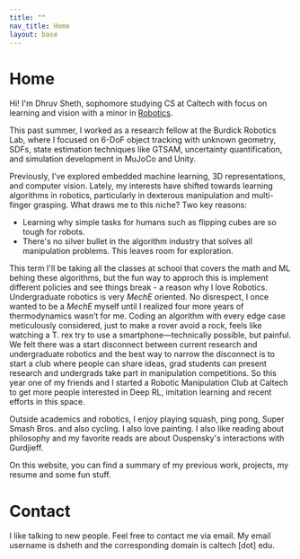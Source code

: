 ```yaml
---
title: ""
nav_title: Home
layout: base
---
```


# Home

Hi! I'm Dhruv Sheth, sophomore studying CS at Caltech with focus on learning and vision with a minor in [Robotics](https://mce.caltech.edu/academics/ugrad/robotics_minor).

This past summer, I worked as a research fellow at the Burdick Robotics Lab, where I focused on 6-DoF object tracking with unknown geometry, SDFs, state estimation techniques like GTSAM, uncertainty quantification, and simulation development in MuJoCo and Unity.
 
Previously, I’ve explored embedded machine learning, 3D representations, and computer vision. Lately, my interests have shifted towards learning algorithms in robotics, particularly in dexterous manipulation and multi-finger grasping. What draws me to this niche? Two key reasons:

- Learning why simple tasks for humans such as flipping cubes are so tough for robots.
- There's no silver bullet in the algorithm industry that solves all manipulation problems. This leaves room for exploration.

This term I'll be taking all the classes at school that covers the math and ML behing these algorithms, but the fun way to approch this is implement different policies and see things break - a reason why I love Robotics. Undergraduate robotics is very _MechE_ oriented. No disrespect, I once wanted to be a _MechE_ myself until I realized four more years of thermodynamics wasn’t for me. Coding an algorithm with every edge case meticulously considered, just to make a rover avoid a rock, feels like watching a T. rex try to use a smartphone—technically possible, but painful. We felt there was a start disconnect between current research and undergraduate robotics and the best way to narrow the disconnect is to start a club where people can share ideas, grad students can present research and undergrads take part in manipulation competitions. So this year one of my friends and I started a Robotic Manipulation Club at Caltech to get more people interested in Deep RL, imitation learning and recent efforts in this space.

Outside academics and robotics, I enjoy playing squash, ping pong, Super Smash Bros. and also cycling. I also love painting. I also like reading about philosophy and my favorite reads are about Ouspensky's interactions with Gurdjieff. 

On this website, you can find a summary of my previous work, projects, my resume and some fun stuff. 

# Contact

I like talking to new people. Feel free to contact me via email. My email username is dsheth and the corresponding domain is caltech [dot] edu.
